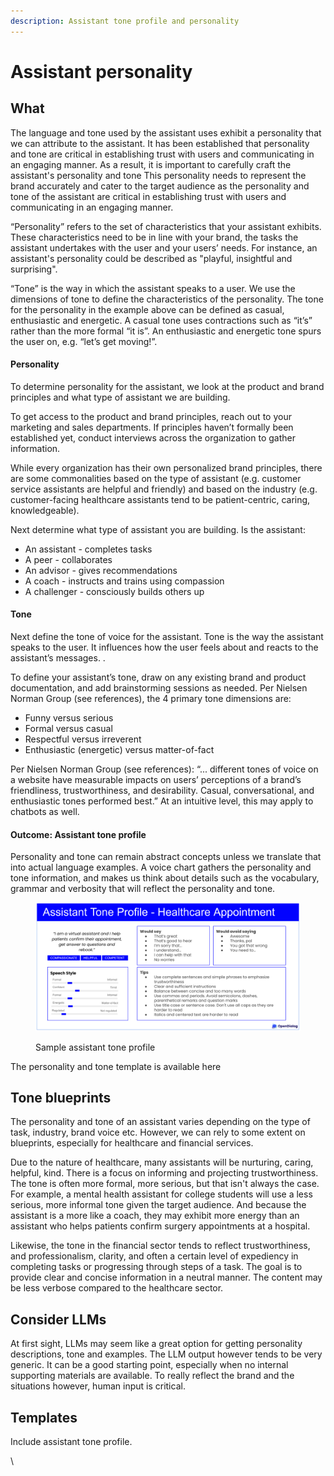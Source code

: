 ```yaml
---
description: Assistant tone profile and personality
---
```


# Assistant personality

## What

The language and tone used by the assistant uses exhibit a personality that we can attribute to the assistant. It has been established that personality and tone are critical in establishing trust with users and communicating in an engaging manner. As a result, it is important to carefully craft the assistant's personality and tone   This personality needs to represent the brand accurately and cater to the target audience as the personality and tone of the assistant are critical in establishing trust with users and communicating in an engaging manner.&#x20;

“Personality” refers to the set of characteristics that your assistant exhibits. These characteristics need to be in line with your brand, the tasks the assistant undertakes with the user and your users’ needs. For instance, an assistant's personality could be described as "playful, insightful and surprising".

“Tone” is the way in which the assistant speaks to a user. We use the dimensions of tone to define the characteristics of the personality. The tone for the personality in the example above can be defined as casual, enthusiastic and energetic. A casual tone uses contractions such as “it’s” rather than the more formal “it is”. An enthusiastic and energetic tone spurs the user on, e.g. “let’s get moving!”.&#x20;

#### Personality

To determine personality for the assistant, we look at the product and brand principles and what type of assistant we are building.&#x20;

To get access to the product and brand principles, reach out to your marketing and sales departments. If principles haven’t formally been established yet, conduct interviews across the organization to gather information.&#x20;

While every organization has their own personalized brand principles, there are some commonalities based on the type of assistant (e.g. customer service assistants are helpful and friendly) and based on the industry (e.g. customer-facing healthcare assistants tend to be patient-centric, caring, knowledgeable).&#x20;

Next determine what type of assistant you are building. Is the assistant: &#x20;

* An assistant - completes tasks
* A peer - collaborates
* An advisor - gives recommendations
* A coach - instructs and trains using compassion
* A challenger - consciously builds others up

#### Tone

Next define the tone of voice for the assistant. Tone is the way the assistant speaks to the user. It influences how the user feels about and reacts to the assistant’s messages. .

To define your assistant’s tone, draw on any existing brand and product documentation, and add brainstorming sessions as needed. Per Nielsen Norman Group (see references), the 4 primary tone dimensions are:&#x20;

* Funny versus serious
* Formal versus casual
* Respectful versus irreverent
* Enthusiastic (energetic) versus matter-of-fact

Per Nielsen Norman Group (see references): “... different tones of voice on a website have measurable impacts on users’ perceptions of a brand’s friendliness, trustworthiness, and desirability. Casual, conversational, and enthusiastic tones performed best.” At an intuitive level, this may apply to chatbots as well.&#x20;

#### Outcome: Assistant tone profile

Personality and tone can remain abstract concepts unless we translate that into actual language examples. A voice chart gathers the personality and tone information, and makes us think about details such as the vocabulary, grammar and verbosity that will reflect the personality and tone.&#x20;

<figure><img src="../.gitbook/assets/2023-05-15_20-24-57.png" alt=""><figcaption><p>Sample assistant tone profile</p></figcaption></figure>

The personality and tone template is available here

## Tone blueprints

The personality and tone of an assistant varies depending on the type of task, industry, brand voice etc. However, we can rely to some extent on blueprints, especially for healthcare and financial services.&#x20;

Due to the nature of healthcare, many assistants will be nurturing, caring, helpful, kind. There is a focus on informing and projecting trustworthiness. The tone is often more formal, more serious, but that isn't always the case. For example, a mental health assistant for college students will use a less serious, more informal tone given the target audience. And because the assistant is a more like a coach, they may exhibit more energy than an assistant who helps patients confirm surgery appointments at a hospital.&#x20;

Likewise, the tone in the financial sector tends to reflect trustworthiness, and professionalism, clarity, and often a certain level of expediency in completing tasks or progressing through steps of a task. The goal is to provide clear and concise information in a neutral manner. The content may be less verbose compared to the healthcare sector.&#x20;

## Consider LLMs

At first sight, LLMs may seem like a great option for getting personality descriptions, tone and examples. The LLM output however tends to be very generic. It can be a good starting point, especially when no internal supporting materials are available. To really reflect the brand and the situations however, human input is critical.&#x20;

## Templates

Include assistant tone profile.&#x20;

\
